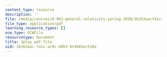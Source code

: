 ```yaml
---
content_type: resource
description: ''
file: /media/courses/8-962-general-relativity-spring-2020/3b163aac7a1cac9cd9b38c9401ec518a_d1dtqw7f6pw.pdf
file_type: application/pdf
learning_resource_types: []
ocw_type: OCWFile
resourcetype: Document
title: 3play pdf file
uid: 3b163aac-7a1c-ac9c-d9b3-8c9401ec518a
---
```

